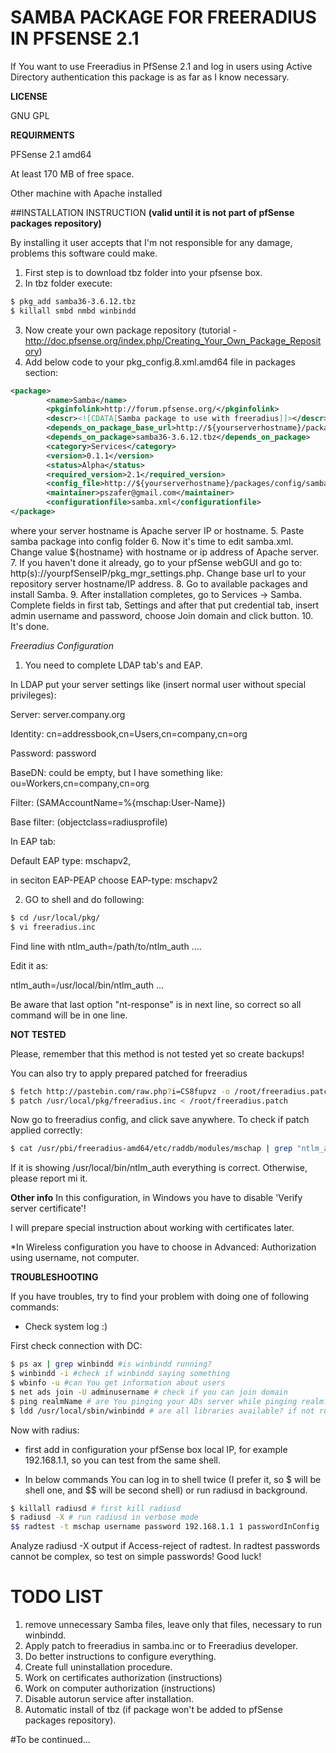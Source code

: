 # SAMBA PACKAGE FOR FREERADIUS IN PFSENSE 2.1

If You want to use Freeradius in PfSense 2.1 and log in users using Active Directory authentication this package is as far as I know necessary.


**LICENSE**

GNU GPL

**REQUIRMENTS**

PFSense 2.1 amd64

At least 170 MB of free space.

Other machine with Apache installed

##INSTALLATION INSTRUCTION
**(valid until it is not part of pfSense packages repository)**

By installing it user accepts that I'm not responsible for any damage, problems this software could make.

1. First step is to download tbz folder into your pfsense box.
2. In tbz folder execute:
```bash
$ pkg_add samba36-3.6.12.tbz
$ killall smbd nmbd winbindd
```

3. Now create your own package repository (tutorial - http://doc.pfsense.org/index.php/Creating_Your_Own_Package_Repository)
4. Add below code to your pkg_config.8.xml.amd64 file in packages section:
```xml
<package>
		<name>Samba</name>
		<pkginfolink>http://forum.pfsense.org/</pkginfolink>
		<descr><![CDATA[Samba package to use with freeradius]]></descr>
		<depends_on_package_base_url>http://${yourserverhostname}/packages/config/samba/</depends_on_package_base_url>
		<depends_on_package>samba36-3.6.12.tbz</depends_on_package>
		<category>Services</category>
		<version>0.1.1</version>
		<status>Alpha</status>
		<required_version>2.1</required_version>
		<config_file>http://${yourserverhostname}/packages/config/samba/samba.xml</config_file>
		<maintainer>pszafer@gmail.com</maintainer>
		<configurationfile>samba.xml</configurationfile>
</package>
```
where your server hostname is Apache server IP or hostname.
5. Paste samba package into config folder
6. Now it's time to edit samba.xml. Change value ${hostname} with hostname or ip address of Apache server.
7. If you haven't done it already, go to your pfSense webGUI and go to: http(s)://yourpfSenseIP/pkg_mgr_settings.php. Change base url to your repository server hostname/IP address.
8. Go to available packages and install Samba.
9. After installation completes, go to Services -> Samba. Complete fields in first tab, Settings and after that put credential tab, insert admin username and password, choose Join domain and click button.
10. It's done.

*Freeradius Configuration*

1. You need to complete LDAP tab's and EAP.

In LDAP put your server settings like (insert normal user without special privileges):

Server: server.company.org

Identity: cn=addressbook,cn=Users,cn=company,cn=org

Password: password

BaseDN: could be empty, but I have something like: ou=Workers,cn=company,cn=org

Filter: (SAMAccountName=%{mschap:User-Name})

Base filter: (objectclass=radiusprofile)

In EAP tab:

Default EAP type: mschapv2,

in seciton EAP-PEAP choose EAP-type: mschapv2

2. GO to shell and do following:
```bash
$ cd /usr/local/pkg/
$ vi freeradius.inc
```

Find line with ntlm_auth=/path/to/ntlm_auth ....

Edit it as:

ntlm_auth=/usr/local/bin/ntlm_auth ...

Be aware that last option "nt-response" is in next line, so correct so all command will be in one line.

**NOT TESTED**

Please, remember that this method is not tested yet so create backups!

You can also try to apply prepared patched for freeradius
```bash
$ fetch http://pastebin.com/raw.php?i=CS8fupvz -o /root/freeradius.patch
$ patch /usr/local/pkg/freeradius.inc < /root/freeradius.patch
```
Now go to freeradius config, and click save anywhere. To check if patch applied correctly:
```bash
$ cat /usr/pbi/freeradius-amd64/etc/raddb/modules/mschap | grep "ntlm_auth = "
```
If it is showing /usr/local/bin/ntlm_auth everything is correct. Otherwise, please report mi it.


**Other info**
In this configuration, in Windows you have to disable 'Verify server certificate'!

I will prepare special instruction about working with certificates later.


*In Wireless configuration you have to choose in Advanced: Authorization using username, not computer.

**TROUBLESHOOTING**

If you have troubles, try to find your problem with doing one of following commands:

- Check system log :)

First check connection with DC:
```bash
$ ps ax | grep winbindd #is winbindd running?
$ winbindd -i #check if winbindd saying something
$ wbinfo -u #can You get information about users
$ net ads join -U adminusername # check if you can join domain
$ ping realmName # are You pinging your ADs server while pinging realm?
$ ldd /usr/local/sbin/winbindd # are all libraries available? if not run libraries.sh script, maybe fetch it manually.
```
Now with radius:
- first add in configuration your pfSense box local IP, for example 192.168.1.1, so you can test from the same shell.

- In below commands You can log in to shell twice (I prefer it, so $ will be shell one, and $$ will be second shell) or run radiusd in background.
```bash
$ killall radiusd # first kill radiusd
$ radiusd -X # run radiusd in verbose mode
$$ radtest -t mschap username password 192.168.1.1 1 passwordInConfig
```
Analyze radiusd -X output if Access-reject of radtest. In radtest passwords cannot be complex, so test on simple passwords!
Good luck!
 
# TODO LIST

1. remove unnecessary Samba files, leave only that files, necessary to run winbindd.
2. Apply patch to freeradius in samba.inc or to Freeradius developer.
3. Do better instructions to configure everything.
4. Create full uninstallation procedure.
5. Work on certificates authorization (instructions)
6. Work on computer authorization (instructions)
7. Disable autorun service after installation.
8. Automatic install of tbz (if package won't be added to pfSense packages repository).

#To be continued...

